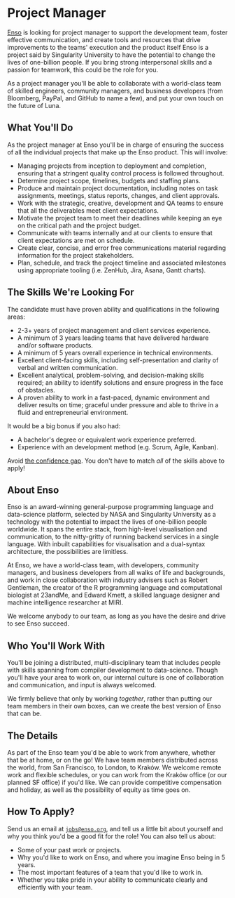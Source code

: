 # Project Manager
[Enso](https://enso.org)  is looking for project manager to support the
development team, foster effective communication, and create tools and resources
that drive improvements to the teams' execution and the product itself Enso is a
project said by Singularity University to have the potential to change the lives
of one-billion people. If you bring strong interpersonal skills and a passion
for teamwork, this could be the role for you.

As a project manager you'll be able to collaborate with a world-class team of
skilled engineers, community managers, and business developers (from Bloomberg,
PayPal, and GitHub to name a few), and put your own touch on the future of Luna.

## What You'll Do
As the project manager at Enso you'll be in charge of ensuring the success of
all the individual projects that make up the Enso product. This will involve:

- Managing projects from inception to deployment and completion, ensuring that a
  stringent quality control process is followed throughout.
- Determine project scope, timelines, budgets and staffing plans.
- Produce and maintain project documentation, including notes on task
  assignments, meetings, status reports, changes, and client approvals.
- Work with the strategic, creative, development and QA teams to ensure that all
  the deliverables meet client expectations.
- Motivate the project team to meet their deadlines while keeping an eye on the
  critical path and the project budget.
- Communicate with teams internally and at our clients to ensure that client
  expectations are met on schedule.
- Create clear, concise, and error free communications material regarding
  information for the project stakeholders.
- Plan, schedule, and track the project timeline and associated milestones using
  appropriate tooling (i.e. ZenHub, Jira, Asana, Gantt charts).

## The Skills We're Looking For
The candidate must have proven ability and qualifications in the following
areas:

- 2-3+ years of project management and client services experience.
- A minimum of 3 years leading teams that have delivered hardware and/or
  software products.
- A minimum of 5 years overall experience in technical environments.
- Excellent client-facing skills, including self-presentation and clarity of
  verbal and written communication.
- Excellent analytical, problem-solving, and decision-making skills required;
  an ability to identify solutions and ensure progress in the face of obstacles.
- A proven ability to work in a fast-paced, dynamic environment and deliver
  results on time; graceful under pressure and able to thrive in a fluid and
  entrepreneurial environment.

It would be a big bonus if you also had:

- A bachelor's degree or equivalent work experience preferred.
- Experience with an development method (e.g. Scrum, Agile, Kanban).

Avoid [the confidence gap](https://www.forbes.com/sites/womensmedia/2014/04/28/act-now-to-shrink-the-confidence-gap/).
You don't have to match _all_ of the skills above to apply!

## About Enso
Enso is an award-winning general-purpose programming language and data-science
platform, selected by NASA and Singularity University as a technology with the
potential to impact the lives of one-billion people worldwide. It spans the
entire stack, from high-level visualisation and communication, to the
nitty-gritty of running backend services in a single language. With inbuilt
capabilities for visualisation and a dual-syntax architecture, the possibilities
are limitless.

At Enso, we have a world-class team, with developers, community managers, and
business developers from all walks of life and backgrounds, and work in close
collaboration with industry advisers such as Robert Gentleman, the creator of
the R programming language and computational biologist at 23andMe, and Edward
Kmett, a skilled language designer and machine intelligence researcher at MIRI.

We welcome anybody to our team, as long as you have the desire and drive to see
Enso succeed.

## Who You'll Work With
You'll be joining a distributed, multi-disciplinary team that includes people
with skills spanning from compiler development to data-science. Though you'll
have your area to work on, our internal culture is one of collaboration and
communication, and input is always welcomed.

We firmly believe that only by working _together_, rather than putting our team
members in their own boxes, can we create the best version of Enso that can be.

## The Details
As part of the Enso team you'd be able to work from anywhere, whether that be at
home, or on the go! We have team members distributed across the world, from San
Francisco, to London, to Kraków. We welcome remote work and flexible schedules,
or you can work from the Kraków office (or our planned SF office) if you'd like.
We can provide competitive compensation and holiday, as well as the possibility
of equity as time goes on.

## How To Apply?
Send us an email at [`jobs@enso.org`](mailto:jobs@enso.org), and tell us a
little bit about yourself and why you think you'd be a good fit for the role!
You can also tell us about:

- Some of your past work or projects.
- Why you'd like to work on Enso, and where you imagine Enso being in 5 years.
- The most important features of a team that you'd like to work in.
- Whether you take pride in your ability to communicate clearly and efficiently
  with your team.
